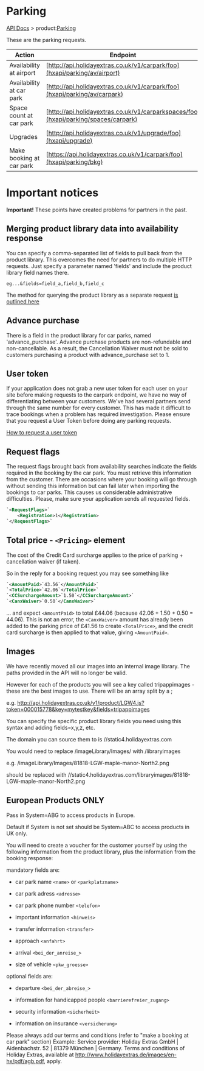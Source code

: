 # Parking

[API Docs](hxapi/) > product:[Parking](hxapi/parking)

These are the parking requests.


 | Action                   | Endpoint                                                                            | Method | 
 | ------                   | --------                                                                            | ------ | 
 | Availability at airport  | [http://api.holidayextras.co.uk/v1/carpark/foo](hxapi/parking/av/airport)           | GET    | 
 | Availability at car park | [http://api.holidayextras.co.uk/v1/carpark/foo](hxapi/parking/av/carpark)           | GET    | 
 | Space count at car park  | [http://api.holidayextras.co.uk/v1/carparkspaces/foo](hxapi/parking/spaces/carpark) | GET    | 
 | Upgrades                 | [http://api.holidayextras.co.uk/v1/upgrade/foo](hxapi/upgrade)                      | GET    | 
 | Make booking at car park | [https://api.holidayextras.co.uk/v1/carpark/foo](hxapi/parking/bkg)                 | POST   | 







# Important notices

**Important!** These points have created problems for partners in the past.










## Merging product library data into availability response

You can specify a comma-separated list of fields to pull back from the product library. This overcomes the need for partners to do multiple HTTP requests. Just specify a parameter named 'fields' and include the product library field names there. 
```
eg...&fields=field_a,field_b,field_c
```

The method for querying the product library as a separate request [is outlined here](hxapi/productlibrary/parking)

## Advance purchase

There is a field in the product library for car parks, named 'advance_purchase'. Advance purchase products are non-refundable and non-cancellable. As a result, the Cancellation Waiver must not be sold to customers purchasing a product with advance_purchase set to 1.


## User token

If your application does not grab a new user token for each user on your site before making requests to the carpark endpoint, we have no way of differentiating between your customers. We've had several partners send through the same number for every customer. This has made it difficult to trace bookings when a problem has required investigation. Please ensure that you request a User Token before doing any parking requests.

[How to request a user token](http://docs.holidayextras.co.uk/doku.php?id=hxapi:usertoken)






## Request flags

The request flags brought back from availability searches indicate the fields required in the booking by the car park. You must retrieve this information from the customer. There are occasions where your booking will go through without sending this information but can fail later when importing the bookings to car parks. This causes us considerable administrative difficulties. Please, make sure your application sends all requested fields.

```xml
`<RequestFlags>`
	<Registration>1</Registration>
`</RequestFlags>`
```







## Total price  - `<Pricing>` element

The cost of the Credit Card surcharge applies to the price of parking + cancellation waiver (if taken).

So in the reply for a booking request you may see something like
```xml
`<AmountPaid>`43.56`</AmountPaid>`
`<TotalPrice>`42.06`</TotalPrice>`
`<CCSurchargeAmount>`1.50`</CCSurchargeAmount>`
`<CanxWaiver>`0.50`</CanxWaiver>`
```
... and expect `<AmountPaid>` to total £44.06 (because 42.06 + 1.50 + 0.50 = 44.06). This is not an error, the `<CanxWaiver>` amount has already been added to the parking price of £41.56 to create `<TotalPrice>`, and the credit card surcharge is then applied to that value, giving `<AmountPaid>`.


## Images

We have recently moved all our images into an internal image library. The paths provided in the API will no longer be valid.

However for each of the products you will see a key called tripappimages - these are the best images to use.  There will be an array split by a ;

e.g. http://api.holidayextras.co.uk/v1/product/LGW4.js?token=000015778&key=mytestkey&fields=tripappimages

You can specify the specific product library fields you need using this syntax and adding fields=x,y,z, etc. 

The domain you can source them to is //static4.holidayextras.com

You would need to replace /imageLibrary/Images/ with /libraryimages

e.g. /imageLibrary/Images/81818-LGW-maple-manor-North2.png 

should be replaced with //static4.holidayextras.com/libraryimages/81818-LGW-maple-manor-North2.png


## European Products ONLY

Pass in System=ABG to access products in Europe.

Default if System is not set should be System=ABC to access products in UK only.

You will need to create a voucher for the customer yourself by using the following information from the product library, plus the information from the booking response:

mandatory fields are:

*  car park name `<name>` or `<parkplatzname>`

*  car park adress `<adresse>`

*  car park phone number `<telefon>`

*  important information `<hinweis>`

*  transfer information `<transfer>`

*  approach `<anfahrt>`

*  arrival `<bei_der_anreise_>`

*  size of vehicle `<pkw_groesse>`

optional fields are:

*  departure `<bei_der_abreise_>`

*  information for handicapped people `<barrierefreier_zugang>`

*  security information `<sicherheit>`

*  information on insurance `<versicherung>`

Please always add our terms and conditions (refer to "make a booking at car park" section) 
Example: 
Service provider: Holiday Extras GmbH | Aidenbachstr. 52 | 81379 München | Germany. Terms and conditions of Holiday Extras, available at http://www.holidayextras.de/images/en-hx/pdf/agb.pdf, apply.
 

